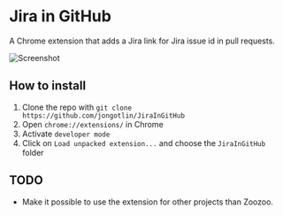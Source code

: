 Jira in GitHub
==============

A Chrome extension that adds a Jira link for Jira issue id in pull requests.


![Screenshot](https://raw.github.com/jongotlin/JiraInGitHub/master/screenshot.png)

How to install
--------------

1. Clone the repo with `git clone https://github.com/jongotlin/JiraInGitHub`
2. Open `chrome://extensions/` in Chrome
3. Activate `developer mode`
4. Click on `Load unpacked extension...` and choose the `JiraInGitHub` folder

TODO
----

* Make it possible to use the extension for other projects than Zoozoo.
